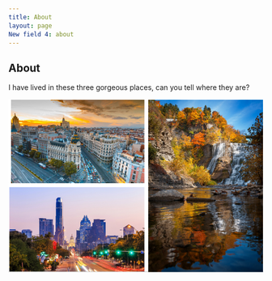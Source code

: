 ```yaml
---
title: About
layout: page
New field 4: about
---
```


## About

I have lived in these three gorgeous places, can you tell where they are?

![](public/img/cities.png)